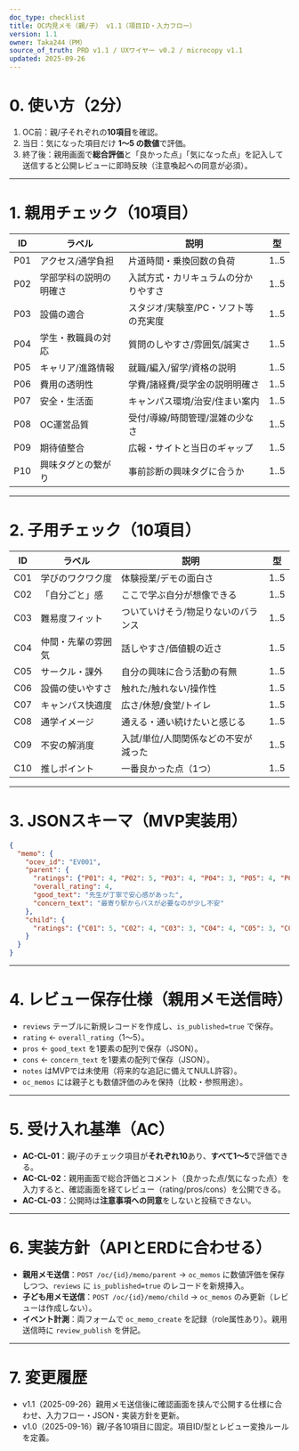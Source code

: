 ```yaml
---
doc_type: checklist
title: OC内見メモ（親/子） v1.1（項目ID・入力フロー）
version: 1.1
owner: Taka244（PM）
source_of_truth: PRD v1.1 / UXワイヤー v0.2 / microcopy v1.1
updated: 2025-09-26
---
```


# 0. 使い方（2分）
1) OC前：親/子それぞれの**10項目**を確認。  
2) 当日：気になった項目だけ **1〜5 の数値**で評価。  
3) 終了後：親用画面で**総合評価**と「良かった点」「気になった点」を記入して送信すると公開レビューに即時反映（注意喚起への同意が必須）。

---

# 1. 親用チェック（10項目）
| ID | ラベル | 説明 | 型 |
|---|---|---|---|
| P01 | アクセス/通学負担 | 片道時間・乗換回数の負荷 | 1..5 |
| P02 | 学部学科の説明の明確さ | 入試方式・カリキュラムの分かりやすさ | 1..5 |
| P03 | 設備の適合 | スタジオ/実験室/PC・ソフト等の充実度 | 1..5 |
| P04 | 学生・教職員の対応 | 質問のしやすさ/雰囲気/誠実さ | 1..5 |
| P05 | キャリア/進路情報 | 就職/編入/留学/資格の説明 | 1..5 |
| P06 | 費用の透明性 | 学費/諸経費/奨学金の説明明確さ | 1..5 |
| P07 | 安全・生活面 | キャンパス環境/治安/住まい案内 | 1..5 |
| P08 | OC運営品質 | 受付/導線/時間管理/混雑の少なさ | 1..5 |
| P09 | 期待値整合 | 広報・サイトと当日のギャップ | 1..5 |
| P10 | 興味タグとの繋がり | 事前診断の興味タグに合うか | 1..5 |

---

# 2. 子用チェック（10項目）
| ID | ラベル | 説明 | 型 |
|---|---|---|---|
| C01 | 学びのワクワク度 | 体験授業/デモの面白さ | 1..5 |
| C02 | 「自分ごと」感 | ここで学ぶ自分が想像できる | 1..5 |
| C03 | 難易度フィット | ついていけそう/物足りないのバランス | 1..5 |
| C04 | 仲間・先輩の雰囲気 | 話しやすさ/価値観の近さ | 1..5 |
| C05 | サークル・課外 | 自分の興味に合う活動の有無 | 1..5 |
| C06 | 設備の使いやすさ | 触れた/触れない/操作性 | 1..5 |
| C07 | キャンパス快適度 | 広さ/休憩/食堂/トイレ | 1..5 |
| C08 | 通学イメージ | 通える・通い続けたいと感じる | 1..5 |
| C09 | 不安の解消度 | 入試/単位/人間関係などの不安が減った | 1..5 |
| C10 | 推しポイント | 一番良かった点（1つ） | 1..5 |

---

# 3. JSONスキーマ（MVP実装用）
```json
{
  "memo": {
    "ocev_id": "EV001",
    "parent": {
      "ratings": {"P01": 4, "P02": 5, "P03": 4, "P04": 3, "P05": 4, "P06": 3, "P07": 5, "P08": 4, "P09": 3, "P10": 4},
      "overall_rating": 4,
      "good_text": "先生が丁寧で安心感があった",
      "concern_text": "最寄り駅からバスが必要なのが少し不安"
    },
    "child": {
      "ratings": {"C01": 5, "C02": 4, "C03": 3, "C04": 4, "C05": 3, "C06": 4, "C07": 4, "C08": 4, "C09": 4, "C10": 5}
    }
  }
}
```

---

# 4. レビュー保存仕様（親用メモ送信時）
- `reviews` テーブルに新規レコードを作成し、`is_published=true` で保存。  
- `rating` ← `overall_rating`（1〜5）。  
- `pros` ← `good_text` を1要素の配列で保存（JSON）。  
- `cons` ← `concern_text` を1要素の配列で保存（JSON）。  
- `notes` はMVPでは未使用（将来的な追記に備えてNULL許容）。  
- `oc_memos` には親子とも数値評価のみを保持（比較・参照用途）。

---

# 5. 受け入れ基準（AC）
- **AC-CL-01**：親/子のチェック項目が**それぞれ10**あり、**すべて1〜5**で評価できる。  
- **AC-CL-02**：親用画面で総合評価とコメント（良かった点/気になった点）を入力すると、確認画面を経てレビュー（rating/pros/cons）を公開できる。  
- **AC-CL-03**：公開時は**注意事項への同意**をしないと投稿できない。

---

# 6. 実装方針（APIとERDに合わせる）
- **親用メモ送信**：`POST /oc/{id}/memo/parent` → `oc_memos` に数値評価を保存しつつ、`reviews` に `is_published=true` のレコードを新規挿入。  
- **子ども用メモ送信**：`POST /oc/{id}/memo/child` → `oc_memos` のみ更新（レビューは作成しない）。  
- **イベント計測**：両フォームで `oc_memo_create` を記録（role属性あり）。親用送信時に `review_publish` を併記。

---

# 7. 変更履歴
- v1.1（2025-09-26）親用メモ送信後に確認画面を挟んで公開する仕様に合わせ、入力フロー・JSON・実装方針を更新。
- v1.0（2025-09-16）親/子各10項目に固定。項目ID/型とレビュー変換ルールを定義。
